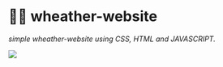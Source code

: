 # :woman_technologist: wheather-website 

*simple wheather-website using CSS, HTML and JAVASCRIPT.*


![](https://github.com/Abhi100A/screenshots)
